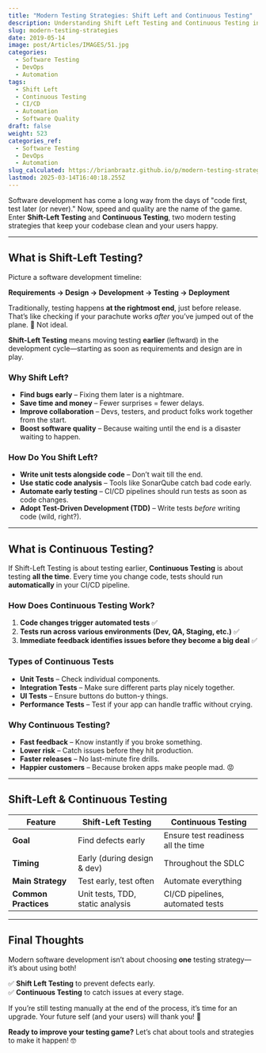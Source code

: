 ```yaml
---
title: "Modern Testing Strategies: Shift Left and Continuous Testing"
description: Understanding Shift Left Testing and Continuous Testing in modern software development.
slug: modern-testing-strategies
date: 2019-05-14
image: post/Articles/IMAGES/51.jpg
categories:
  - Software Testing
  - DevOps
  - Automation
tags:
  - Shift Left
  - Continuous Testing
  - CI/CD
  - Automation
  - Software Quality
draft: false
weight: 523
categories_ref:
  - Software Testing
  - DevOps
  - Automation
slug_calculated: https://brianbraatz.github.io/p/modern-testing-strategies
lastmod: 2025-03-14T16:40:18.255Z
---
```

<!-- 
# **Modern Testing Strategies: Shift Left and Continuous Testing** -->

Software development has come a long way from the days of "code first, test later (or never)." Now, speed and quality are the name of the game. Enter **Shift-Left Testing** and **Continuous Testing**, two modern testing strategies that keep your codebase clean and your users happy.

***

## **What is Shift-Left Testing?**

Picture a software development timeline:

**Requirements → Design → Development → Testing → Deployment**

Traditionally, testing happens **at the rightmost end**, just before release. That’s like checking if your parachute works *after* you’ve jumped out of the plane. 😬 Not ideal.

**Shift-Left Testing** means moving testing **earlier** (leftward) in the development cycle—starting as soon as requirements and design are in play.

### **Why Shift Left?**

* **Find bugs early** – Fixing them later is a nightmare.
* **Save time and money** – Fewer surprises = fewer delays.
* **Improve collaboration** – Devs, testers, and product folks work together from the start.
* **Boost software quality** – Because waiting until the end is a disaster waiting to happen.

### **How Do You Shift Left?**

* **Write unit tests alongside code** – Don’t wait till the end.
* **Use static code analysis** – Tools like SonarQube catch bad code early.
* **Automate early testing** – CI/CD pipelines should run tests as soon as code changes.
* **Adopt Test-Driven Development (TDD)** – Write tests *before* writing code (wild, right?).

***

## **What is Continuous Testing?**

If Shift-Left Testing is about testing earlier, **Continuous Testing** is about testing **all the time**. Every time you change code, tests should run **automatically** in your CI/CD pipeline.

### **How Does Continuous Testing Work?**

1. **Code changes trigger automated tests** ✅
2. **Tests run across various environments (Dev, QA, Staging, etc.)** ✅
3. **Immediate feedback identifies issues before they become a big deal** ✅

### **Types of Continuous Tests**

* **Unit Tests** – Check individual components.
* **Integration Tests** – Make sure different parts play nicely together.
* **UI Tests** – Ensure buttons do button-y things.
* **Performance Tests** – Test if your app can handle traffic without crying.

### **Why Continuous Testing?**

* **Fast feedback** – Know instantly if you broke something.
* **Lower risk** – Catch issues before they hit production.
* **Faster releases** – No last-minute fire drills.
* **Happier customers** – Because broken apps make people mad. 😡

***

## **Shift-Left & Continuous Testing**

| **Feature**          | **Shift-Left Testing**           | **Continuous Testing**             |
| -------------------- | -------------------------------- | ---------------------------------- |
| **Goal**             | Find defects early               | Ensure test readiness all the time |
| **Timing**           | Early (during design & dev)      | Throughout the SDLC                |
| **Main Strategy**    | Test early, test often           | Automate everything                |
| **Common Practices** | Unit tests, TDD, static analysis | CI/CD pipelines, automated tests   |

***

## **Final Thoughts**

Modern software development isn’t about choosing **one** testing strategy—it’s about using both!

✅ **Shift Left Testing** to prevent defects early.\
✅ **Continuous Testing** to catch issues at every stage.

If you’re still testing manually at the end of the process, it’s time for an upgrade. Your future self (and your users) will thank you! 🚀

**Ready to improve your testing game?** Let’s chat about tools and strategies to make it happen! 🤓
